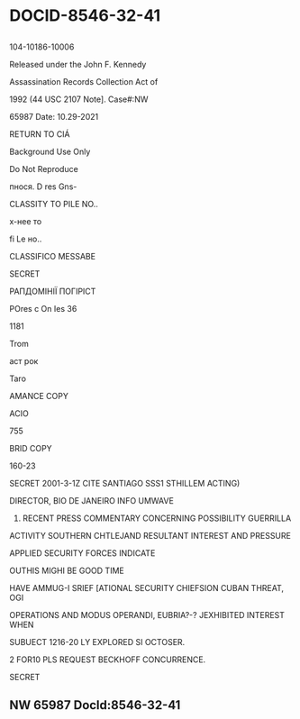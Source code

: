 # DOCID-8546-32-41

##
104-10186-10006

Released under the John F. Kennedy

Assassination Records Collection Act of

1992 (44 USC 2107 Note]. Case#:NW

65987 Date: 10.29-2021

RETURN TO CIÁ

Background Use Only

Do Not Reproduce

пнося. D res Gns-

CLASSITY TO PILE NO..

х-нее то

fi Le но..

CLASSIFICO MESSABE

SECRET

РАПДОМІНІЇ ПОГІРІСТ

POres c On Ies 36

1181

Trom

аст рок

Taro

AMANCE COPY

ACIO

755

BRID COPY

160-23

SECRET 2001-3-1Z CITE SANTIAGO SSS1 STHILLEM ACTING)

DIRECTOR, BIO DE JANEIRO INFO UMWAVE

1. RECENT PRESS COMMENTARY CONCERNING POSSIBILITY GUERRILLA

ACTIVITY SOUTHERN CHTLEJAND RESULTANT INTEREST AND PRESSURE

APPLIED SECURITY FORCES INDICATE

OUTHIS MIGHI BE GOOD TIME

HAVE AMMUG-I SRIEF [ATIONAL SECURITY CHIEFSION CUBAN THREAT, OGI

OPERATIONS AND MODUS OPERANDI, EUBRIA?-? JEXHIBITED INTEREST WHEN

SUBUECT 1216-20 LY EXPLORED SI OCTOSER.

2 FOR10 PLS REQUEST BECKHOFF CONCURRENCE.

SECRET

NW 65987 Docld:8546-32-41
---


